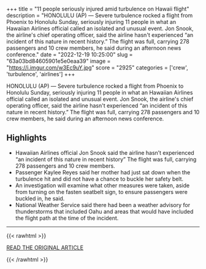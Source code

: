 +++
title = "11 people seriously injured amid turbulence on Hawaii flight"
description = "HONOLULU (AP) — Severe turbulence rocked a flight from Phoenix to Honolulu Sunday, seriously injuring 11 people in what an Hawaiian Airlines official called an isolated and unusual event. Jon Snook, the airline's chief operating officer, said the airline hasn't experienced “an incident of this nature in recent history.” The flight was full, carrying 278 passengers and 10 crew members, he said during an afternoon news conference."
date = "2022-12-19 10:25:00"
slug = "63a03bd84605901e5e0eaa39"
image = "https://i.imgur.com/w3Ec9uY.jpg"
score = "2925"
categories = ['crew', 'turbulence', 'airlines']
+++

HONOLULU (AP) — Severe turbulence rocked a flight from Phoenix to Honolulu Sunday, seriously injuring 11 people in what an Hawaiian Airlines official called an isolated and unusual event. Jon Snook, the airline's chief operating officer, said the airline hasn't experienced “an incident of this nature in recent history.” The flight was full, carrying 278 passengers and 10 crew members, he said during an afternoon news conference.

## Highlights

- Hawaiian Airlines official Jon Snook said the airline hasn’t experienced “an incident of this nature in recent history” The flight was full, carrying 278 passengers and 10 crew members.
- Passenger Kaylee Reyes said her mother had just sat down when the turbulence hit and did not have a chance to buckle her safety belt.
- An investigation will examine what other measures were taken, aside from turning on the fasten seatbelt sign, to ensure passengers were buckled in, he said.
- National Weather Service said there had been a weather advisory for thunderstorms that included Oahu and areas that would have included the flight path at the time of the incident.

---

{{< rawhtml >}}
  <p class="article-category">
    <a target="_blank" href="https://apnews.com/article/health-phoenix-honolulu-432c1e2bfdf05cd15636fb8c26698255?taid=639fa54e8456220001defd6e&amp;utm_campaign=TrueAnthem&amp;utm_medium=AP&amp;utm_source=Twitter">READ THE ORIGINAL ARTICLE</a>
  </p>
{{< /rawhtml >}}
